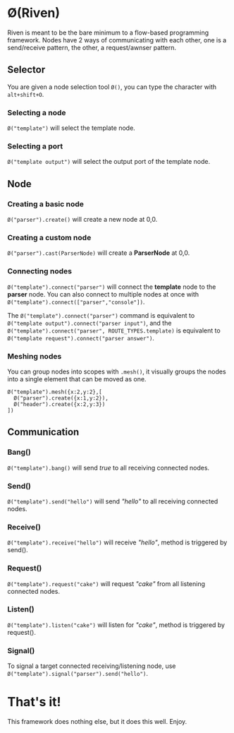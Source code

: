 # Ø(Riven)

Riven is meant to be the bare minimum to a flow-based programming framework. Nodes have 2 ways of communicating with each other, one is a send/receive pattern, the other, a request/awnser pattern.

## Selector

You are given a node selection tool `Ø()`, you can type the character with `alt+shift+O`.

### Selecting a node

`Ø("template")` will select the template node.

### Selecting a port

`Ø("template output")` will select the output port of the template node.

## Node

### Creating a basic node

`Ø("parser").create()` will create a new node at 0,0. 

### Creating a custom node

`Ø("parser").cast(ParserNode)` will create a **ParserNode** at 0,0.

### Connecting nodes

`Ø("template").connect("parser")` will connect the **template** node to the **parser** node. You can also connect to multiple nodes at once with `Ø("template").connect(["parser","console"])`. 

The `Ø("template").connect("parser")` command is equivalent to `Ø("template output").connect("parser input")`, and the `Ø("template").connect("parser", ROUTE_TYPES.template)` is equivalent to `Ø("template request").connect("parser answer")`.

### Meshing nodes

You can group nodes into scopes with `.mesh()`, it visually groups the nodes into a single element that can be moved as one.

```
Ø("template").mesh({x:2,y:2},[
  Ø("parser").create({x:1,y:2}),
  Ø("header").create({x:2,y:3})
])
```

## Communication

### Bang()

`Ø("template").bang()` will send *true* to all receiving connected nodes.

### Send()

`Ø("template").send("hello")` will send *"hello"* to all receiving connected nodes.

### Receive()

`Ø("template").receive("hello")` will receive *"hello"*, method is triggered by send().

### Request()

`Ø("template").request("cake")` will request *"cake"* from all listening connected nodes.

### Listen()

`Ø("template").listen("cake")` will listen for *"cake"*, method is triggered by request().

### Signal()

To signal a target connected receiving/listening node, use `Ø("template").signal("parser").send("hello")`.

# That's it!

This framework does nothing else, but it does this well.
Enjoy.

